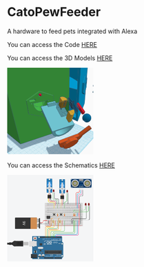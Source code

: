 # CatoPewFeeder
A hardware to feed pets integrated with Alexa

You can access the Code [HERE](/Code)

You can access the 3D Models [HERE](/3DModel_For_Printer)

<img src="/3DModel_For_Printer/_Images/Feeder_arm.png" width="200" height="200">

You can access the Schematics [HERE](/Schematics)

<img src="/Schematics/_Images/arduino_uno_schematics.png" width="200" height="200">

